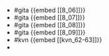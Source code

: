 - #gita {{embed [[8_06]]}}
- #gita {{embed [[8_07]]}}
- #gita {{embed [[8_08]]}}
- #gita {{embed [[8_09]]}}
- #kvn {{embed [[kvn_62-63]]}}
-